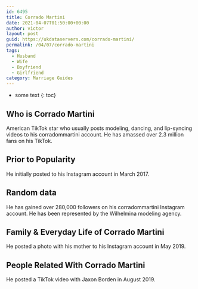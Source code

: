 ```yaml
---
id: 6495
title: Corrado Martini
date: 2021-04-07T01:50:00+00:00
author: victor
layout: post
guid: https://ukdataservers.com/corrado-martini/
permalink: /04/07/corrado-martini
tags:
  - Husband
  - Wife
  - Boyfriend
  - Girlfriend
category: Marriage Guides
---
```


* some text
{: toc}


## Who is Corrado Martini



American TikTok star who usually posts modeling, dancing, and lip-syncing videos to his corradommartini account. He has amassed over 2.3 million fans on his TikTok. 

                
                
                
## Prior to Popularity



He initially posted to his Instagram account in March 2017. 

                
                
                
## Random data



He has gained over 280,000 followers on his corradommartini Instagram account. He has been represented by the Wilhelmina modeling agency. 

                
                
                
## Family & Everyday Life of Corrado Martini



He posted a photo with his mother to his Instagram account in May 2019. 

                
                
                
## People Related With Corrado Martini



He posted a TikTok video with Jaxon Borden in August 2019. 

                
              
            
          
          
          